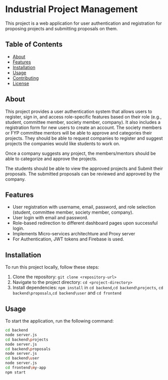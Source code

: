 # Industrial Project Management

This project is a web application for user authentication and registration for proposing projects and submitting proposals on them.

## Table of Contents

- [About](#about)
- [Features](#features)
- [Installation](#installation)
- [Usage](#usage)
- [Contributing](#contributing)
- [License](#license)

## About

This project provides a user authentication system that allows users to register, sign in, and access role-specific features based on their role (e.g., student, committee member, society member, company). It also includes a registration form for new users to create an account.
The society members or FYP committee mentors will be able to approve and categories their projects. They should be able to request companies to register and suggest projects the companies would like students to work on.

Once a company suggests any project, the members/mentors should be able to categorize and approve the projects.

The students should be able to view the approved projects and Submit their proposals. The submitted proposals can be reviewed and approved by the company.

## Features

- User registration with username, email, password, and role selection (student, committee member, society member, company).
- User login with email and password.
- Role-based redirection to different dashboard pages upon successful login.
- Implements Micro-services architechture and Proxy server
- For Authentication, JWT tokens and Firebase is used.

## Installation

To run this project locally, follow these steps:

1. Clone the repository: `git clone <repository-url>`
2. Navigate to the project directory: `cd <project-directory>`
3. Install dependencies: `npm install` in `cd backend`,`cd backend\projects`, `cd backend\proposals`,`cd backend\user` and `cd frontend`
 

## Usage

To start the application, run the following command:

```bash
cd backend
node server.js
cd backend\projects
node server.js
cd backend\proposals
node server.js
cd backend\user
node server.js
cd frontend\my-app
npm start

